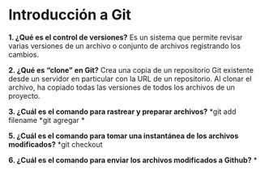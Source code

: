 # Introducción a Git
**1. ¿Qué es el control de versiones?**
    Es un sistema que permite revisar varias versiones de un archivo o conjunto de archivos registrando los cambios.
    
**2. ¿Qué es “clone” en Git?**
    Crea una copia de un repositorio Git existente desde un servidor en particular con la URL de un repositorio. 
    Al clonar el archivo, ha copiado todas las versiones de todos los archivos de un proyecto.
    
**3. ¿Cuál es el comando para rastrear y preparar archivos?**
    *git add filename
    *git agregar *
    
**5. ¿Cuál es el comando para tomar una instantánea de los archivos modificados?**
    *git checkout
    
**6. ¿Cuál es el comando para enviar los archivos modificados a Github?**
   *
